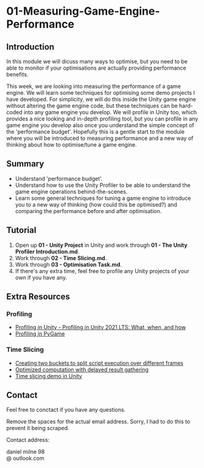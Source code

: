 # 01-Measuring-Game-Engine-Performance
## Introduction
In this module we will dicuss many ways to optimise, but you need to be able to monitor if your optimisations are actually providing performance benefits.

This week, we are looking into measuring the performance of a game engine. We will learn some techniques for optimising some demo projects I have developed. For simplicity, we will do this inside the Unity game engine without altering the game engine code, but these techniques can be hard-coded into any game engine you develop. We will profile in Unity too, which provides a nice looking and in-depth profiling tool, but you can profile in any game engine you develop also once you understand the simple concept of the 'performance budget'. Hopefully this is a gentle start to the module where you will be introduced to measuring performance and a new way of thinking about how to optimise/tune a game engine.

## Summary
- Understand 'performance budget'.
- Understand how to use the Unity Profiler to be able to understand the game engine operations behind-the-scenes.
- Learn some general techniques for tuning a game engine to introduce you to a new way of thinking (how could this be optimised?) and comparing the performance before and after optimisation.

## Tutorial
1. Open up **01 - Unity Project** in Unity and work through **01 - The Unity Profiler Introduction.md**.
2. Work through **02 - Time Slicing.md**.
3. Work through **03 - Optimisation Task.md**.
4. If there's any extra time, feel free to profile any Unity projects of your own if you have any.

## Extra Resources
### Profiling
- [Profiling in Unity - Profiling in Unity 2021 LTS: What, when, and how](https://blog.unity.com/engine-platform/profiling-in-unity-2021-lts-what-when-and-how)
- [Profiling in PyGame](https://www.pygame.org/wiki/Profiling?parent=CookBook%3Cbr%3E)

### Time Slicing
- [Creating two buckets to split script execution over different frames](https://thegamedev.guru/unity-performance/cpu-slicing-secrets/)
- [Optimized computation with delayed result gathering](https://allenchou.net/2021/05/time-slicing/)
- [Time slicing demo in Unity](https://medium.com/@arnaud.jamin/a-simple-way-to-distribute-game-updates-over-multiple-frames-ba0718dbd5cd#.o10kmuunl)

## Contact
Feel free to conctact if you have any questions.

Remove the spaces for the actual email address. Sorry, I had to do this to prevent it being scraped.

Contact address:

daniel milne 98</br>@ outlook.com
